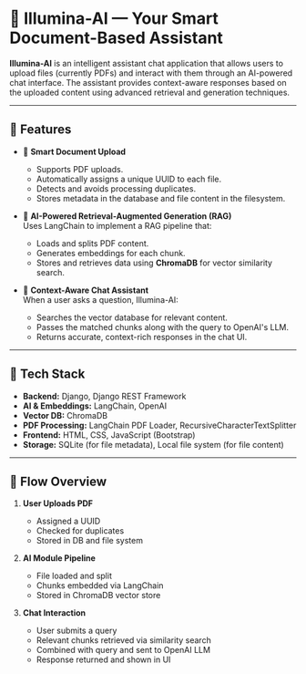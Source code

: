# 🌟 Illumina-AI — Your Smart Document-Based Assistant

**Illumina-AI** is an intelligent assistant chat application that allows users to upload files (currently PDFs) and interact with them through an AI-powered chat interface. The assistant provides context-aware responses based on the uploaded content using advanced retrieval and generation techniques.

---

## 🚀 Features

- 📁 **Smart Document Upload**
  - Supports PDF uploads.
  - Automatically assigns a unique UUID to each file.
  - Detects and avoids processing duplicates.
  - Stores metadata in the database and file content in the filesystem.

- 🧠 **AI-Powered Retrieval-Augmented Generation (RAG)**  
  Uses LangChain to implement a RAG pipeline that:
  - Loads and splits PDF content.
  - Generates embeddings for each chunk.
  - Stores and retrieves data using **ChromaDB** for vector similarity search.

- 💬 **Context-Aware Chat Assistant**  
  When a user asks a question, Illumina-AI:
  - Searches the vector database for relevant content.
  - Passes the matched chunks along with the query to OpenAI's LLM.
  - Returns accurate, context-rich responses in the chat UI.

---

## 🧰 Tech Stack

- **Backend:** Django, Django REST Framework
- **AI & Embeddings:** LangChain, OpenAI
- **Vector DB:** ChromaDB
- **PDF Processing:** LangChain PDF Loader, RecursiveCharacterTextSplitter
- **Frontend:** HTML, CSS, JavaScript (Bootstrap)
- **Storage:** SQLite (for file metadata), Local file system (for file content)

---

## 🔁 Flow Overview

1. **User Uploads PDF**
   - Assigned a UUID
   - Checked for duplicates
   - Stored in DB and file system

2. **AI Module Pipeline**
   - File loaded and split
   - Chunks embedded via LangChain
   - Stored in ChromaDB vector store

3. **Chat Interaction**
   - User submits a query
   - Relevant chunks retrieved via similarity search
   - Combined with query and sent to OpenAI LLM
   - Response returned and shown in UI

